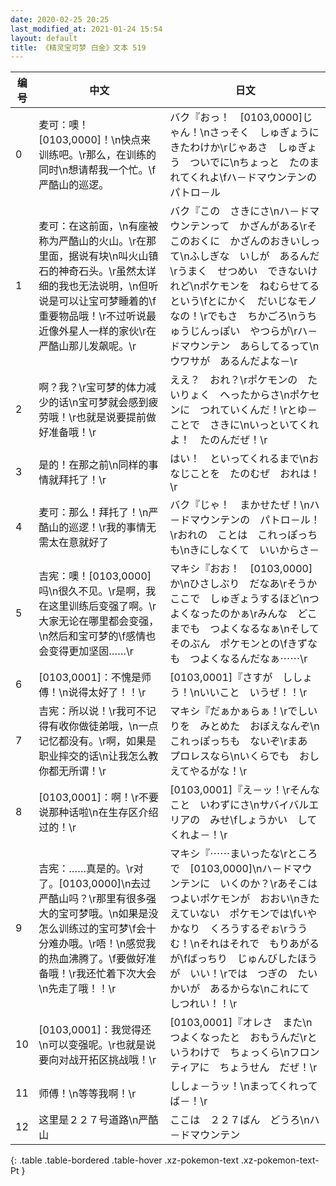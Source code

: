 ```yaml
---
date: 2020-02-25 20:25
last_modified_at: 2021-01-24 15:54
layout: default
title: 《精灵宝可梦 白金》文本 519
---
```

| 编号 | 中文 | 日文 |
| ---- | ---- | ---- |
| 0 | 麦可：噢！[0103,0000]！\n快点来训练吧。\r那么，在训练的同时\n想请帮我一个忙。\f严酷山的巡逻。 | バク『おっ！　[0103,0000]じゃん！\nさっそく　しゅぎょうに　きたわけか\rじゃあさ　しゅぎょう　ついでに\nちょっと　たのまれてくれよ\fハ－ドマウンテンの　パトロ－ル |
| 1 | 麦可：在这前面，\n有座被称为严酷山的火山。\r在那里面，据说有块\n叫火山镇石的神奇石头。\r虽然太详细的我也无法说明，\n但听说是可以让宝可梦睡着的\f重要物品哦！\r不过听说最近像外星人一样的家伙\r在严酷山那儿发飙呢。\r | バク『この　さきにさ\nハ－ドマウンテンって　かざんがある\rそこのおくに　かざんのおきいしって\nふしぎな　いしが　あるんだ\rうまく　せつめい　できないけれど\nポケモンを　ねむらせてる　という\fとにかく　だいじなモノ　なの！\rでもさ　ちかごろ\nうちゅうじんっぽい　やつらが\rハ－ドマウンテン　あらしてるって\nウワサが　あるんだよな－\r |
| 2 | 啊？我？\r宝可梦的体力减少的话\n宝可梦就会感到疲劳哦！\r也就是说要提前做好准备哦！\r | ええ？　おれ？\rポケモンの　たいりょく　へったからさ\nポケセンに　つれていくんだ！\rとゆ－ことで　さきに\nいっといてくれよ！　たのんだぜ！\r |
| 3 | 是的！在那之前\n同样的事情就拜托了！\r | はい！　といってくれるまで\nおなじことを　たのむぜ　おれは！\r |
| 4 | 麦可：那么！拜托了！\n严酷山的巡逻！\r我的事情无需太在意就好了 | バク『じゃ！　まかせたぜ！\nハ－ドマウンテンの　パトロ－ル！\rおれの　ことは　これっぽっちも\nきにしなくて　いいからさ－ |
| 5 | 吉宪：噢！[0103,0000]吗\n很久不见。\r是啊，我在这里训练后变强了啊。\r大家无论在哪里都会变强，\n然后和宝可梦的\f感情也会变得更加坚固……\r | マキシ『おお！　[0103,0000]か\nひさしぶり　だなあ\rそうか　ここで　しゅぎょうするほど\nつよくなったのかぁ\rみんな　どこまでも　つよくなるなぁ\nそして　そのぶん　ポケモンとの\fきずなも　つよくなるんだなぁ⋯⋯\r |
| 6 | [0103,0001]：不愧是师傅！\n说得太好了！！\r | [0103,0001]『さすが　ししょう！\nいいこと　いうぜ！！\r |
| 7 | 吉宪：所以说！\r我可不记得有收你做徒弟哦，\n一点记忆都没有。\r啊，如果是职业摔交的话\n让我怎么教你都无所谓！\r | マキシ『だぁかぁらぁ！\rでしいりを　みとめた　おぼえなんぞ\nこれっぽっちも　ないぞ\rまあ　プロレスなら\nいくらでも　おしえてやるがな！\r |
| 8 | [0103,0001]：啊！\r不要说那种话啦\n在生存区介绍过的！\r | [0103,0001]『え－ッ！\rそんなこと　いわずにさ\nサバイバルエリアの　みせ\fしょうかい　してくれよ－！\r |
| 9 | 吉宪：……真是的。\r对了。[0103,0000]\n去过严酷山吗？\r那里有很多强大的宝可梦哦。\n如果是没怎么训练过的宝可梦\f会十分难办哦。\r唔！\n感觉我的热血沸腾了。\f要做好准备哦！\r我还忙着下次大会\n先走了哦！！\r | マキシ『⋯⋯まいったな\rところで　[0103,0000]\nハ－ドマウンテンに　いくのか？\rあそこは　つよいポケモンが　おおい\nきたえていない　ポケモンでは\fいや　かなり　くろうするぞぉ\rううむ！\nそれはそれで　もりあがるが\fばっちり　じゅんびしたほうが　いい！\rでは　つぎの　たいかいが　あるからな\nこれにて　しつれい！！\r |
| 10 | [0103,0001]：我觉得还\n可以变强呢。\r也就是说要向对战开拓区挑战哦！\r | [0103,0001]『オレさ　また\nつよくなったと　おもうんだ\rというわけで　ちょっくら\nフロンティアに　ちょうせん　だぜ！\r |
| 11 | 师傅！\n等等我啊！\r | ししょ－うッ！\nまってくれってば－！\r |
| 12 | 这里是２２７号道路\n严酷山 | ここは　２２７ばん　どうろ\nハ－ドマウンテン |
{: .table .table-bordered .table-hover .xz-pokemon-text .xz-pokemon-text-Pt }